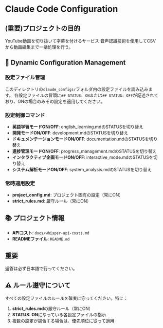 # Claude Code Configuration

## (重要)プロジェクトの目的
YouTube動画を切り抜いて字幕を付けるサービス
音声認識技術を使用してCSVから動画編集まで一括処理を行う。

## 📁 Dynamic Configuration Management

### 設定ファイル管理
このディレクトリの`claude_configs/`フォルダ内の設定ファイルを読み込みます。
各設定ファイルの冒頭に`## STATUS: ON`または`## STATUS: OFF`が記述されており、ONの場合のみその設定を適用してください。

### 設定制御コマンド
- **英語学習モードON/OFF**: english_learning.mdのSTATUSを切り替え
- **開発モードON/OFF**: development.mdのSTATUSを切り替え
- **ドキュメンテーションモードON/OFF**: documentation.mdのSTATUSを切り替え
- **進捗管理モードON/OFF**: progress_management.mdのSTATUSを切り替え
- **インタラクティブ企画モードON/OFF**: interactive_mode.mdのSTATUSを切り替え
- **システム解析モードON/OFF**: system_analysis.mdのSTATUSを切り替え

### 常時適用設定
- **project_config.md**: プロジェクト固有の設定（常にON）
- **strict_rules.md**: 厳守ルール（常にON）

## 📚 プロジェクト情報
- **APIコスト**: `docs/whisper-api-costs.md`
- **READMEファイル**: `README.md`

## 重要
返答は必ず日本語で行ってください。

## ⚠️ ルール遵守について
すべての設定ファイルのルールを確実に守ってください。特に：
1. **strict_rules.md**の厳守ルール（常にON）
2. **STATUS: ON**になっている各設定ファイルの指示
3. 複数の設定が競合する場合は、優先順位に従って適用
